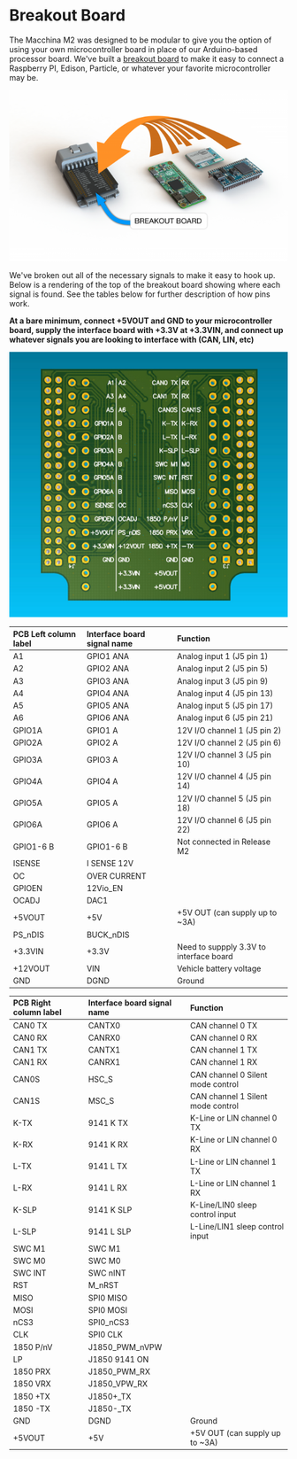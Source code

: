 # Breakout Board

The Macchina M2 was designed to be modular to give you the option of using your own microcontroller board in place of our Arduino-based processor board. We've built a [breakout board](https://www.macchina.cc/catalog) to make it easy to connect a Raspberry PI, Edison, Particle, or whatever your favorite microcontroller may be.

![](../../.gitbook/assets/breakoutable4f35.png)

We've broken out all of the necessary signals to make it easy to hook up. Below is a rendering of the top of the breakout board showing where each signal is found. See the tables below for further description of how pins work.

**At a bare minimum, connect +5VOUT and GND to your microcontroller board, supply the interface board with +3.3V at +3.3VIN, and connect up whatever signals you are looking to interface with \(CAN, LIN, etc\)**

![](../../.gitbook/assets/breakout_labels.png)

| PCB Left column label | Interface board signal name | Function |
| :--- | :--- | :--- |
| A1 | GPIO1 ANA | Analog input 1 \(J5 pin 1\) |
| A2 | GPIO2 ANA | Analog input 2 \(J5 pin 5\) |
| A3 | GPIO3 ANA | Analog input 3 \(J5 pin 9\) |
| A4 | GPIO4 ANA | Analog input 4 \(J5 pin 13\) |
| A5 | GPIO5 ANA | Analog input 5 \(J5 pin 17\) |
| A6 | GPIO6 ANA | Analog input 6 \(J5 pin 21\) |
| GPIO1A | GPIO1 A | 12V I/O channel 1    \(J5 pin 2\) |
| GPIO2A | GPIO2 A | 12V I/O channel 2    \(J5 pin 6\) |
| GPIO3A | GPIO3 A | 12V I/O channel 3    \(J5 pin 10\) |
| GPIO4A | GPIO4 A | 12V I/O channel 4    \(J5 pin 14\) |
| GPIO5A | GPIO5 A | 12V I/O channel 5    \(J5 pin 18\) |
| GPIO6A | GPIO6 A | 12V I/O channel 6    \(J5 pin 22\) |
| GPIO1-6 B | GPIO1-6 B | Not connected in Release M2 |
| ISENSE | I SENSE 12V |  |
| OC | OVER CURRENT |  |
| GPIOEN | 12Vio\_EN |  |
| OCADJ | DAC1 |  |
| +5VOUT | +5V | +5V OUT \(can supply up to ~3A\) |
| PS\_nDIS | BUCK\_nDIS |  |
| +3.3VIN | +3.3V | Need to suppply 3.3V to interface board |
| +12VOUT | VIN | Vehicle battery voltage |
| GND | DGND | Ground |

| PCB Right column label | Interface board signal name | Function |
| :--- | :--- | :--- |
| CAN0 TX | CANTX0 | CAN channel 0 TX |
| CAN0 RX | CANRX0 | CAN channel 0 RX |
| CAN1 TX | CANTX1 | CAN channel 1 TX |
| CAN1 RX | CANRX1 | CAN channel 1 RX |
| CAN0S | HSC\_S | CAN channel 0 Silent mode control |
| CAN1S | MSC\_S | CAN channel 1 Silent mode control |
| K-TX | 9141 K TX | K-Line or LIN channel 0 TX |
| K-RX | 9141 K RX | K-Line or LIN channel 0 RX |
| L-TX | 9141 L TX | L-Line or LIN channel 1 TX |
| L-RX | 9141 L RX | L-Line or LIN channel 1 RX |
| K-SLP | 9141 K SLP | K-Line/LIN0 sleep control input |
| L-SLP | 9141 L SLP | L-Line/LIN1 sleep control input |
| SWC M1 | SWC M1 |  |
| SWC M0 | SWC M0 |  |
| SWC INT | SWC nINT |  |
| RST | M\_nRST |  |
| MISO | SPI0 MISO |  |
| MOSI | SPI0 MOSI |  |
| nCS3 | SPI0\_nCS3 |  |
| CLK | SPI0 CLK |  |
| 1850 P/nV | J1850\_PWM\_nVPW |  |
| LP | J1850 9141 ON |  |
| 1850 PRX | J1850\_PWM\_RX |  |
| 1850 VRX | J1850\_VPW\_RX |  |
| 1850 +TX | J1850+\_TX |  |
| 1850 -TX | J1850-\_TX |  |
| GND | DGND | Ground |
| +5VOUT | +5V | +5V OUT \(can supply up to ~3A\) |

